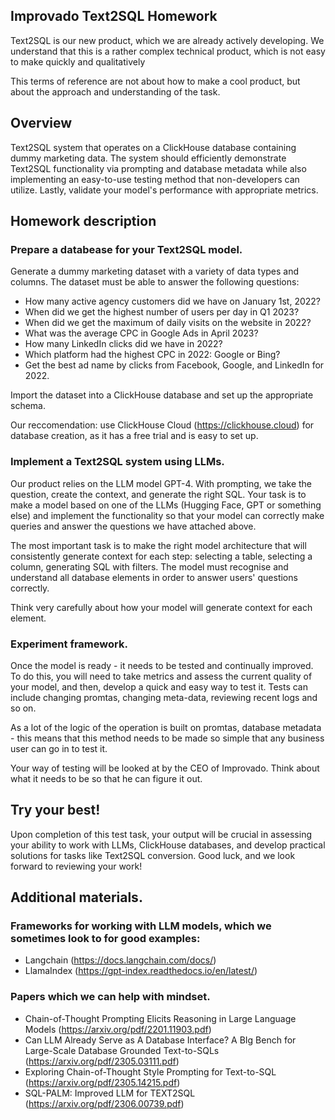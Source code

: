 ## Improvado Text2SQL Homework
Text2SQL is our new product, which we are already actively developing. We understand that this is a rather complex technical product, which is not easy to make quickly and qualitatively 

This terms of reference are not about how to make a cool product, but about the approach and understanding of the task.   


## Overview
Text2SQL system that operates on a ClickHouse database containing dummy marketing data. The system should efficiently demonstrate Text2SQL functionality via prompting and database metadata while also implementing an easy-to-use testing method that non-developers can utilize. Lastly, validate your model's performance with appropriate metrics.


## Homework description
### Prepare a databease for your Text2SQL model.
Generate a dummy marketing dataset with a variety of data types and columns. 
The dataset must be able to answer the following questions:
- How many active agency customers did we have on January 1st, 2022?
- When did we get the highest number of users per day in Q1 2023?
- When did we get the maximum of daily visits on the website in 2022?
- What was the average CPC in Google Ads in April 2023?
- How many LinkedIn clicks did we have in 2022?
- Which platform had the highest CPC in 2022: Google or Bing?
- Get the best ad name by clicks from Facebook, Google, and LinkedIn for 2022.

Import the dataset into a ClickHouse database and set up the appropriate schema. 

Our reccomendation: use ClickHouse Cloud (https://clickhouse.cloud) for database creation, as it has a free trial and is easy to set up.

### Implement a Text2SQL system using LLMs. 
Our product relies on the LLM model GPT-4. With prompting, we take the question, create the context, and generate the right SQL. Your task is to make a model based on one of the LLMs (Hugging Face, GPT or something else) and implement the functionality so that your model can correctly make queries and answer the questions we have attached above.

The most important task is to make the right model architecture that will consistently generate context for each step: selecting a table, selecting a column, generating SQL with filters.
The model must recognise and understand all database elements in order to answer users' questions correctly. 

Think very carefully about how your model will generate context for each element.

### Experiment framework.
Once the model is ready - it needs to be tested and continually improved. To do this, you will need to take metrics and assess the current quality of your model, and then, develop a quick and easy way to test it.
Tests can include changing promtas, changing meta-data, reviewing recent logs and so on.

As a lot of the logic of the operation is built on promtas, database metadata - this means that this method needs to be made so simple that any business user can go in to test it. 

Your way of testing will be looked at by the CEO of Improvado. Think about what it needs to be so that he can figure it out.

## Try your best! 
Upon completion of this test task, your output will be crucial in assessing your ability to work with LLMs, ClickHouse databases, and develop practical solutions for tasks like Text2SQL conversion. Good luck, and we look forward to reviewing your work!

## Additional materials.
### Frameworks for working with LLM models, which we sometimes look to for good examples:
- Langchain (https://docs.langchain.com/docs/)
- LlamaIndex (https://gpt-index.readthedocs.io/en/latest/) 

### Papers which we can help with mindset. 
- Chain-of-Thought Prompting Elicits Reasoning in Large Language Models (https://arxiv.org/pdf/2201.11903.pdf)
- Can LLM Already Serve as A Database Interface? A BIg Bench for Large-Scale Database Grounded Text-to-SQLs (https://arxiv.org/pdf/2305.03111.pdf)
- Exploring Chain-of-Thought Style Prompting for Text-to-SQL (https://arxiv.org/pdf/2305.14215.pdf)
- SQL-PALM: Improved LLM for TEXT2SQL (https://arxiv.org/pdf/2306.00739.pdf)
